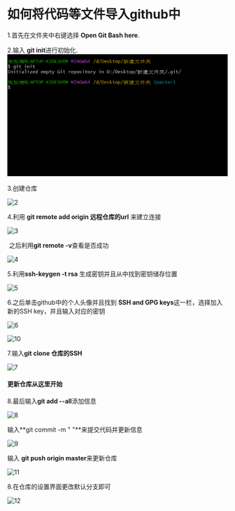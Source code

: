 # 如何将代码等文件导入github中  

1.首先在文件夹中右键选择 **Open Git Bash here**.

2.输入 **git init**进行初始化.
![Alt Text](导入代码/1.png)  

3.创建仓库



![2](../../assets/2-1721092455969-5.png)

4.利用 **git remote add origin 远程仓库的url** 来建立连接

![3](../../assets/3-1721092688580-7.png)

​    之后利用**git remote -v**查看是否成功

![4](../../assets/4-1721092830736-12.png)

5.利用**ssh-keygen -t rsa** 生成密钥并且从中找到密钥储存位置

![5](../../assets/5-1721093087100-14.png)

6.之后单击github中的个人头像并且找到 **SSH and GPG keys**这一栏，选择加入新的SSH key，并且输入对应的密钥

![6](../../assets/6-1721093460239-16.png)

![10](../../assets/10-1721106051694-3.png)

7.输入**git clone 仓库的SSH**

![7](../../assets/7-1721096777660-1.png)

#### **更新仓库从这里开始**

8.最后输入**git add --all**添加信息

![8](../../assets/8-1721096842186-3.png)

输入**git commit -m "    "**来提交代码并更新信息

![9](../../assets/9-1721105989920-1.png)

输入 **git push origin master**来更新仓库

![11](../../assets/11-1721106181407-5.png)

8.在仓库的设置界面更改默认分支即可

![12](../../assets/12-1721106254830-7.png)

## 

